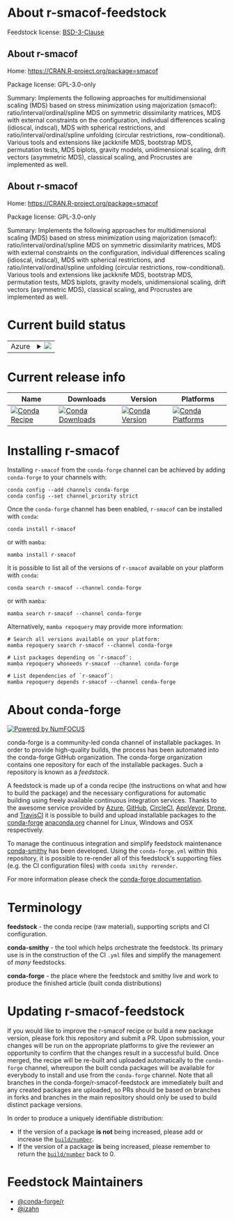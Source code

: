 About r-smacof-feedstock
========================

Feedstock license: [BSD-3-Clause](https://github.com/conda-forge/r-smacof-feedstock/blob/main/LICENSE.txt)


About r-smacof
--------------

Home: https://CRAN.R-project.org/package=smacof

Package license: GPL-3.0-only

Summary: Implements the following approaches for multidimensional scaling (MDS) based on stress minimization using majorization (smacof): ratio/interval/ordinal/spline MDS on symmetric dissimilarity matrices, MDS with external constraints on the configuration, individual differences scaling (idioscal, indscal), MDS with spherical restrictions, and ratio/interval/ordinal/spline unfolding (circular restrictions, row-conditional). Various tools and extensions like jackknife MDS, bootstrap MDS, permutation tests, MDS biplots, gravity models, unidimensional scaling, drift vectors (asymmetric MDS), classical scaling, and Procrustes are implemented as well.

About r-smacof
--------------

Home: https://CRAN.R-project.org/package=smacof

Package license: GPL-3.0-only

Summary: Implements the following approaches for multidimensional scaling (MDS) based on stress minimization using majorization (smacof): ratio/interval/ordinal/spline MDS on symmetric dissimilarity matrices, MDS with external constraints on the configuration, individual differences scaling (idioscal, indscal), MDS with spherical restrictions, and ratio/interval/ordinal/spline unfolding (circular restrictions, row-conditional). Various tools and extensions like jackknife MDS, bootstrap MDS, permutation tests, MDS biplots, gravity models, unidimensional scaling, drift vectors (asymmetric MDS), classical scaling, and Procrustes are implemented as well.

Current build status
====================


<table>
    
  <tr>
    <td>Azure</td>
    <td>
      <details>
        <summary>
          <a href="https://dev.azure.com/conda-forge/feedstock-builds/_build/latest?definitionId=13386&branchName=main">
            <img src="https://dev.azure.com/conda-forge/feedstock-builds/_apis/build/status/r-smacof-feedstock?branchName=main">
          </a>
        </summary>
        <table>
          <thead><tr><th>Variant</th><th>Status</th></tr></thead>
          <tbody><tr>
              <td>linux_64_r_base4.2</td>
              <td>
                <a href="https://dev.azure.com/conda-forge/feedstock-builds/_build/latest?definitionId=13386&branchName=main">
                  <img src="https://dev.azure.com/conda-forge/feedstock-builds/_apis/build/status/r-smacof-feedstock?branchName=main&jobName=linux&configuration=linux%20linux_64_r_base4.2" alt="variant">
                </a>
              </td>
            </tr><tr>
              <td>linux_64_r_base4.3</td>
              <td>
                <a href="https://dev.azure.com/conda-forge/feedstock-builds/_build/latest?definitionId=13386&branchName=main">
                  <img src="https://dev.azure.com/conda-forge/feedstock-builds/_apis/build/status/r-smacof-feedstock?branchName=main&jobName=linux&configuration=linux%20linux_64_r_base4.3" alt="variant">
                </a>
              </td>
            </tr><tr>
              <td>osx_64_r_base4.2</td>
              <td>
                <a href="https://dev.azure.com/conda-forge/feedstock-builds/_build/latest?definitionId=13386&branchName=main">
                  <img src="https://dev.azure.com/conda-forge/feedstock-builds/_apis/build/status/r-smacof-feedstock?branchName=main&jobName=osx&configuration=osx%20osx_64_r_base4.2" alt="variant">
                </a>
              </td>
            </tr><tr>
              <td>osx_64_r_base4.3</td>
              <td>
                <a href="https://dev.azure.com/conda-forge/feedstock-builds/_build/latest?definitionId=13386&branchName=main">
                  <img src="https://dev.azure.com/conda-forge/feedstock-builds/_apis/build/status/r-smacof-feedstock?branchName=main&jobName=osx&configuration=osx%20osx_64_r_base4.3" alt="variant">
                </a>
              </td>
            </tr><tr>
              <td>win_64</td>
              <td>
                <a href="https://dev.azure.com/conda-forge/feedstock-builds/_build/latest?definitionId=13386&branchName=main">
                  <img src="https://dev.azure.com/conda-forge/feedstock-builds/_apis/build/status/r-smacof-feedstock?branchName=main&jobName=win&configuration=win%20win_64_" alt="variant">
                </a>
              </td>
            </tr>
          </tbody>
        </table>
      </details>
    </td>
  </tr>
</table>

Current release info
====================

| Name | Downloads | Version | Platforms |
| --- | --- | --- | --- |
| [![Conda Recipe](https://img.shields.io/badge/recipe-r--smacof-green.svg)](https://anaconda.org/conda-forge/r-smacof) | [![Conda Downloads](https://img.shields.io/conda/dn/conda-forge/r-smacof.svg)](https://anaconda.org/conda-forge/r-smacof) | [![Conda Version](https://img.shields.io/conda/vn/conda-forge/r-smacof.svg)](https://anaconda.org/conda-forge/r-smacof) | [![Conda Platforms](https://img.shields.io/conda/pn/conda-forge/r-smacof.svg)](https://anaconda.org/conda-forge/r-smacof) |

Installing r-smacof
===================

Installing `r-smacof` from the `conda-forge` channel can be achieved by adding `conda-forge` to your channels with:

```
conda config --add channels conda-forge
conda config --set channel_priority strict
```

Once the `conda-forge` channel has been enabled, `r-smacof` can be installed with `conda`:

```
conda install r-smacof
```

or with `mamba`:

```
mamba install r-smacof
```

It is possible to list all of the versions of `r-smacof` available on your platform with `conda`:

```
conda search r-smacof --channel conda-forge
```

or with `mamba`:

```
mamba search r-smacof --channel conda-forge
```

Alternatively, `mamba repoquery` may provide more information:

```
# Search all versions available on your platform:
mamba repoquery search r-smacof --channel conda-forge

# List packages depending on `r-smacof`:
mamba repoquery whoneeds r-smacof --channel conda-forge

# List dependencies of `r-smacof`:
mamba repoquery depends r-smacof --channel conda-forge
```


About conda-forge
=================

[![Powered by
NumFOCUS](https://img.shields.io/badge/powered%20by-NumFOCUS-orange.svg?style=flat&colorA=E1523D&colorB=007D8A)](https://numfocus.org)

conda-forge is a community-led conda channel of installable packages.
In order to provide high-quality builds, the process has been automated into the
conda-forge GitHub organization. The conda-forge organization contains one repository
for each of the installable packages. Such a repository is known as a *feedstock*.

A feedstock is made up of a conda recipe (the instructions on what and how to build
the package) and the necessary configurations for automatic building using freely
available continuous integration services. Thanks to the awesome service provided by
[Azure](https://azure.microsoft.com/en-us/services/devops/), [GitHub](https://github.com/),
[CircleCI](https://circleci.com/), [AppVeyor](https://www.appveyor.com/),
[Drone](https://cloud.drone.io/welcome), and [TravisCI](https://travis-ci.com/)
it is possible to build and upload installable packages to the
[conda-forge](https://anaconda.org/conda-forge) [anaconda.org](https://anaconda.org/)
channel for Linux, Windows and OSX respectively.

To manage the continuous integration and simplify feedstock maintenance
[conda-smithy](https://github.com/conda-forge/conda-smithy) has been developed.
Using the ``conda-forge.yml`` within this repository, it is possible to re-render all of
this feedstock's supporting files (e.g. the CI configuration files) with ``conda smithy rerender``.

For more information please check the [conda-forge documentation](https://conda-forge.org/docs/).

Terminology
===========

**feedstock** - the conda recipe (raw material), supporting scripts and CI configuration.

**conda-smithy** - the tool which helps orchestrate the feedstock.
                   Its primary use is in the construction of the CI ``.yml`` files
                   and simplify the management of *many* feedstocks.

**conda-forge** - the place where the feedstock and smithy live and work to
                  produce the finished article (built conda distributions)


Updating r-smacof-feedstock
===========================

If you would like to improve the r-smacof recipe or build a new
package version, please fork this repository and submit a PR. Upon submission,
your changes will be run on the appropriate platforms to give the reviewer an
opportunity to confirm that the changes result in a successful build. Once
merged, the recipe will be re-built and uploaded automatically to the
`conda-forge` channel, whereupon the built conda packages will be available for
everybody to install and use from the `conda-forge` channel.
Note that all branches in the conda-forge/r-smacof-feedstock are
immediately built and any created packages are uploaded, so PRs should be based
on branches in forks and branches in the main repository should only be used to
build distinct package versions.

In order to produce a uniquely identifiable distribution:
 * If the version of a package **is not** being increased, please add or increase
   the [``build/number``](https://docs.conda.io/projects/conda-build/en/latest/resources/define-metadata.html#build-number-and-string).
 * If the version of a package **is** being increased, please remember to return
   the [``build/number``](https://docs.conda.io/projects/conda-build/en/latest/resources/define-metadata.html#build-number-and-string)
   back to 0.

Feedstock Maintainers
=====================

* [@conda-forge/r](https://github.com/conda-forge/r/)
* [@izahn](https://github.com/izahn/)

